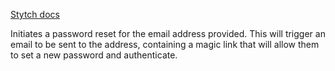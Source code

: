[Stytch docs](https://stytch.com/docs/api/password-email-reset-start)

Initiates a password reset for the email address provided. This will trigger an email to be sent to the address, containing a magic link that will allow them to set a new password and authenticate.
